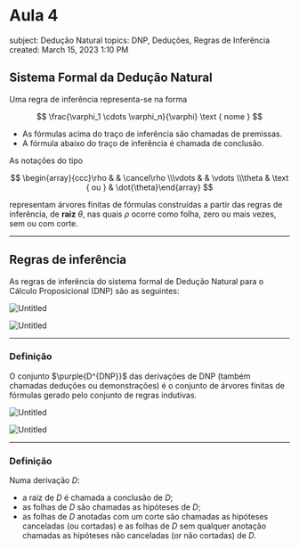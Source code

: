 # Aula 4

subject: Dedução Natural
topics: DNP, Deduções, Regras de Inferência
created: March 15, 2023 1:10 PM

## Sistema Formal da Dedução Natural

Uma regra de inferência representa-se na forma

$$
\frac{\varphi_1 \cdots \varphi_n}{\varphi} \text { nome }
$$

- As fórmulas acima do traço de inferência são chamadas de premissas.
- A fórmula abaixo do traço de inferência é chamada de conclusão.

As notações do tipo

$$
\begin{array}{ccc}\rho & & \cancel\rho \\\vdots & & \vdots \\\theta & \text { ou } & \dot{\theta}\end{array}
$$

representam árvores finitas de fórmulas construídas a partir das regras de inferência, de **raiz** $\theta$, nas quais $\rho$ ocorre como folha, zero ou mais vezes, sem ou com corte.

---

## Regras de inferência

As regras de inferência do sistema formal de Dedução Natural para o Cálculo Proposicional (DNP) são as seguintes:

![Untitled](Aula%204%20b2ed37b09f0245438911187fcb2ffe5e/Untitled.png)

![Untitled](Aula%204%20b2ed37b09f0245438911187fcb2ffe5e/Untitled%201.png)

---

### Definição

O conjunto $\purple{D^{DNP}}$ das derivações de DNP (também chamadas deduções ou demonstrações) é o conjunto de árvores finitas de fórmulas gerado pelo conjunto de regras indutivas.

![Untitled](Aula%204%20b2ed37b09f0245438911187fcb2ffe5e/Untitled%202.png)

![Untitled](Aula%204%20b2ed37b09f0245438911187fcb2ffe5e/Untitled%203.png)

---

### Definição

Numa derivação $D$:

- a raiz de $D$ é chamada a conclusão de $D$;
- as folhas de $D$ são chamadas as hipóteses de $D$;
- as folhas de $D$ anotadas com um corte são chamadas as hipóteses canceladas (ou cortadas) e as folhas de $D$ sem qualquer anotação chamadas as hipóteses não canceladas (or não cortadas) de $D$.